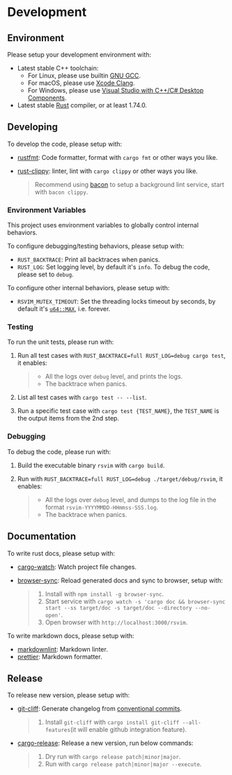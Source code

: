 # Development

## Environment

Please setup your development environment with:

- Latest stable C++ toolchain:
  - For Linux, please use builtin [GNU GCC](https://gcc.gnu.org/).
  - For macOS, please use [Xcode Clang](https://developer.apple.com/xcode/).
  - For Windows, please use [Visual Studio with C++/C# Desktop Components](https://visualstudio.microsoft.com/).
- Latest stable [Rust](https://www.rust-lang.org/) compiler, or at least 1.74.0.

## Developing

To develop the code, please setup with:

- [rustfmt](https://github.com/rust-lang/rustfmt): Code formatter, format with `cargo fmt` or other ways you like.
- [rust-clippy](https://github.com/rust-lang/rust-clippy): linter, lint with `cargo clippy` or other ways you like.

  > Recommend using [bacon](https://github.com/Canop/bacon) to setup a background lint service, start with `bacon clippy`.

### Environment Variables

This project uses environment variables to globally control internal behaviors.

To configure debugging/testing behaviors, please setup with:

- `RUST_BACKTRACE`: Print all backtraces when panics.
- `RUST_LOG`: Set logging level, by default it's `info`. To debug the code, please set to `debug`.

To configure other internal behaviors, please setup with:

- `RSVIM_MUTEX_TIMEOUT`: Set the threading locks timeout by seconds, by default it's [`u64::MAX`](https://doc.rust-lang.org/1.80.0/std/primitive.u64.html#associatedconstant.MAX), i.e. forever.

### Testing

To run the unit tests, please run with:

1. Run all test cases with `RUST_BACKTRACE=full RUST_LOG=debug cargo test`, it enables:

   > - All the logs over `debug` level, and prints the logs.
   > - The backtrace when panics.

2. List all test cases with `cargo test -- --list`.
3. Run a specific test case with `cargo test {TEST_NAME}`, the `TEST_NAME` is the output items from the 2nd step.

### Debugging

To debug the code, please run with:

1. Build the executable binary `rsvim` with `cargo build`.
2. Run with `RUST_BACKTRACE=full RUST_LOG=debug ./target/debug/rsvim`, it enables:

   > - All the logs over `debug` level, and dumps to the log file in the format `rsvim-YYYYMMDD-HHmmss-SSS.log`.
   > - The backtrace when panics.

## Documentation

To write rust docs, please setup with:

- [cargo-watch](https://github.com/watchexec/cargo-watch): Watch project file changes.
- [browser-sync](https://browsersync.io/): Reload generated docs and sync to browser, setup with:

  > 1. Install with `npm install -g browser-sync`.
  > 2. Start service with `cargo watch -s 'cargo doc && browser-sync start --ss target/doc -s target/doc --directory --no-open'`.
  > 3. Open browser with `http://localhost:3000/rsvim`.

To write markdown docs, please setup with:

- [markdownlint](https://github.com/DavidAnson/markdownlint): Markdown linter.
- [prettier](https://prettier.io/): Markdown formatter.

## Release

To release new version, please setup with:

- [git-cliff](https://github.com/orhun/git-cliff): Generate changelog from [conventional commits](https://www.conventionalcommits.org/).

  > 1. Install `git-cliff` with `cargo install git-cliff --all-features`(it will enable github integration feature).

- [cargo-release](https://github.com/crate-ci/cargo-release): Release a new version, run below commands:

  > 1. Dry run with `cargo release patch|minor|major`.
  > 2. Run with `cargo release patch|minor|major --execute`.
